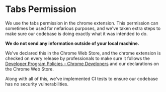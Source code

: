 # Tabs Permission

We use the tabs permission in the chrome extension. This permission can sometimes be used for nefarious purposes, and we've taken extra steps to make sure our codebase is doing exactly what it was intended to do.

**We do not send any information outside of your local machine.**

We've declared this in the Chrome Web Store, and the chrome extension is checked on every release by professionals to make sure it follows the [Developer Program Policies - Chrome Developers](https://developer.chrome.com/docs/webstore/program_policies/) and our declarations on the Chrome Web Store.

Along with all of this, we've implemented CI tests to ensure our codebase has no security vulnerabilities.
